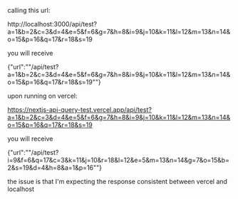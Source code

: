 
calling this url:

http://localhost:3000/api/test?a=1&b=2&c=3&d=4&e=5&f=6&g=7&h=8&i=9&j=10&k=11&l=12&m=13&n=14&o=15&p=16&q=17&r=18&s=19

you will receive

{"url":"\"/api/test?a=1&b=2&c=3&d=4&e=5&f=6&g=7&h=8&i=9&j=10&k=11&l=12&m=13&n=14&o=15&p=16&q=17&r=18&s=19\""}


upon running on vercel:

https://nextjs-api-query-test.vercel.app/api/test?a=1&b=2&c=3&d=4&e=5&f=6&g=7&h=8&i=9&j=10&k=11&l=12&m=13&n=14&o=15&p=16&q=17&r=18&s=19

you will receive

{"url":"\"/api/test?i=9&f=6&q=17&c=3&k=11&j=10&r=18&l=12&e=5&m=13&n=14&g=7&o=15&b=2&s=19&d=4&h=8&a=1&p=16\""}


the issue is that I'm expecting the response consistent between vercel and localhost